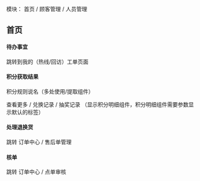 模块： 首页 / 顾客管理 / 人员管理

## 首页

#### 待办事宜

跳转到我的（热线/回访）工单页面

#### 积分获取结果

积分规则说名（多处使用/提取组件）

查看更多 / 兑换记录 / 抽奖记录 （显示积分明细组件，积分明细组件需要参数显示默认的标签）

#### 处理退换货

跳转 订单中心 / 售后单管理

#### 核单

跳转 订单中心 / 点单审核